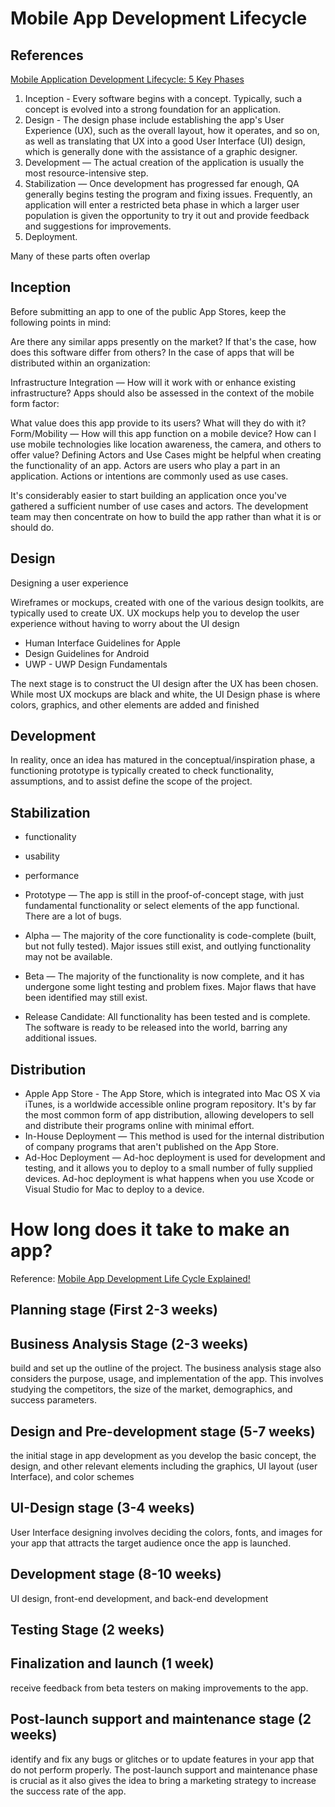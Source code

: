 # Mobile App Development Lifecycle

## References
[Mobile Application Development Lifecycle: 5 Key Phases](https://blog.kms-solutions.asia/mobile-app-development-lifecycle)

1. Inception - Every software begins with a concept. Typically, such a concept is evolved into a strong foundation for an application.
2. Design - The design phase include establishing the app's User Experience (UX), such as the overall layout, how it operates, and so on, as well as translating that UX into a good User Interface (UI) design, which is generally done with the assistance of a graphic designer.
3. Development — The actual creation of the application is usually the most resource-intensive step.
4. Stabilization — Once development has progressed far enough, QA generally begins testing the program and fixing issues. Frequently, an application will enter a restricted beta phase in which a larger user population is given the opportunity to try it out and provide feedback and suggestions for improvements.
5. Deployment.

Many of these parts often overlap

## Inception
Before submitting an app to one of the public App Stores, keep the following points in mind:

Are there any similar apps presently on the market? If that's the case, how does this software differ from others?
In the case of apps that will be distributed within an organization:

Infrastructure Integration — How will it work with or enhance existing infrastructure?
Apps should also be assessed in the context of the mobile form factor:

What value does this app provide to its users? What will they do with it?
Form/Mobility — How will this app function on a mobile device? How can I use mobile technologies like location awareness, the camera, and others to offer value?
Defining Actors and Use Cases might be helpful when creating the functionality of an app. Actors are users who play a part in an application. Actions or intentions are commonly used as use cases.

It's considerably easier to start building an application once you've gathered a sufficient number of use cases and actors. The development team may then concentrate on how to build the app rather than what it is or should do.

## Design
Designing a user experience

Wireframes or mockups, created with one of the various design toolkits, are typically used to create UX. UX mockups help you to develop the user experience without having to worry about the UI design
* Human Interface Guidelines for Apple
* Design Guidelines for Android
* UWP - UWP Design Fundamentals

The next stage is to construct the UI design after the UX has been chosen. 
While most UX mockups are black and white, the UI Design phase is where colors, graphics, and other elements are added and finished

## Development
In reality, once an idea has matured in the conceptual/inspiration phase, a functioning prototype is typically created to check functionality, assumptions, and to assist define the scope of the project.

## Stabilization
* functionality
* usability
* performance

* Prototype — The app is still in the proof-of-concept stage, with just fundamental functionality or select elements of the app functional. There are a lot of bugs.
* Alpha — The majority of the core functionality is code-complete (built, but not fully tested). Major issues still exist, and outlying functionality may not be available.
* Beta — The majority of the functionality is now complete, and it has undergone some light testing and problem fixes. Major flaws that have been identified may still exist.
* Release Candidate: All functionality has been tested and is complete. The software is ready to be released into the world, barring any additional issues.

## Distribution

* Apple App Store - The App Store, which is integrated into Mac OS X via iTunes, is a worldwide accessible online program repository. It's by far the most common form of app distribution, allowing developers to sell and distribute their programs online with minimal effort.
* In-House Deployment — This method is used for the internal distribution of company programs that aren't published on the App Store.
* Ad-Hoc Deployment — Ad-hoc deployment is used for development and testing, and it allows you to deploy to a small number of fully supplied devices. Ad-hoc deployment is what happens when you use Xcode or Visual Studio for Mac to deploy to a device.



# How long does it take to make an app?
Reference: [Mobile App Development Life Cycle Explained!](https://www.claysys.com/blog/mobile-app-development-life-cycle/)

## Planning stage (First 2-3 weeks)  
## Business Analysis Stage (2-3 weeks) 
build and set up the outline of the project. The business analysis stage also considers the purpose, usage, and implementation of the app. This involves studying the competitors, the size of the market, demographics, and success parameters. 
## Design and Pre-development stage (5-7 weeks) 
the initial stage in app development as you develop the basic concept, the design, and other relevant elements including the graphics, UI layout (user Interface), and color schemes
## UI-Design stage (3-4 weeks) 
User Interface designing involves deciding the colors, fonts, and images for your app that attracts the target audience once the app is launched.
## Development stage (8-10 weeks) 
UI design, front-end development, and back-end development
## Testing Stage (2 weeks) 
## Finalization and launch (1 week) 
receive feedback from beta testers on making improvements to the app. 
## Post-launch support and maintenance stage (2 weeks) 
identify and fix any bugs or glitches or to update features in your app that do not perform properly. The post-launch support and maintenance phase is crucial as it also gives the idea to bring a marketing strategy to increase the success rate of the app. 
 
 
